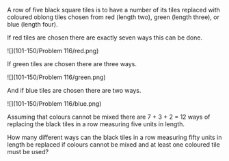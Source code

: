 A row of five black square tiles is to have a number of its tiles replaced with coloured oblong
tiles chosen from red (length two), green (length three), or blue (length four).

If red tiles are chosen there are exactly seven ways this can be done.

![](101-150/Problem 116/red.png)

If green tiles are chosen there are three ways.

![](101-150/Problem 116/green.png)

And if blue tiles are chosen there are two ways.

![](101-150/Problem 116/blue.png)

Assuming that colours cannot be mixed there are 7 + 3 + 2 = 12 ways of replacing the black tiles
in a row measuring five units in length.

How many different ways can the black tiles in a row measuring fifty units in length be replaced
if colours cannot be mixed and at least one coloured tile must be used?